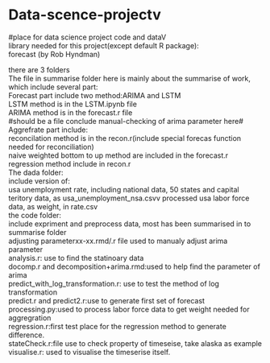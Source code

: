 # Data-scence-projectv  
#place for data science project code and dataV  
library needed for this project(except default R package):  
forecast      (by Rob Hyndman)  



there are 3 folders  
    The file in summarise folder here is mainly about the summarise of work, which include several part:  
        Forecast part include two method:ARIMA and LSTM  
            LSTM method is in the LSTM.ipynb file  
            ARIMA method is in the forecast.r file  
            #should be a file conclude manual-checking of arima parameter here#  
        Aggrefrate part include:  
            reconcilation method is in the recon.r(include special forecas function needed for reconciliation)  
            naive weighted bottom to up method are included in the forecast.r  
            regression method include in recon.r  
    The dada folder:  
        include version of:  
            usa unemployment rate, including national data, 50 states and capital teritory data, as usa_unemployment_nsa.csvv
            processed usa labor force data, as weight, in rate.csv  
    the code folder:  
        include expriment and preprocess data, most has been summarised in to summarise folder  
            adjusting parameterxx-xx.rmd/.r file used to manualy adjust arima parameter  
            analysis.r: use to find the statinoary data  
            docomp.r and decomposition+arima.rmd:used to help find the parameter of arima  
            predict_with_log_transformation.r: use to test the method of log transformation  
            predict.r and predict2.r:use to generate first set of forecast  
            processing.py:used to process labor force data to get weight needed for aggregration   
            regression.r:first test place for the regression method to generate difference.  
            stateCheck.r:file use to check property of timeseise, take alaska as example  
            visualise.r: used to visualise the timeserise itself.   